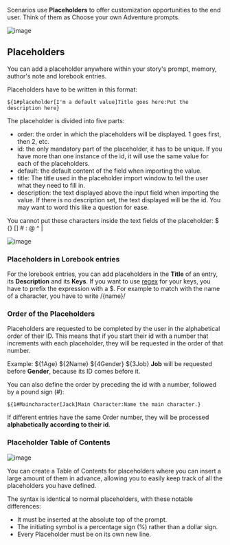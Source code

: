 Scenarios use **Placeholders** to offer customization opportunities to the end user. Think of them as Choose your own Adventure prompts.

![image](https://github.com/TapwaveZodiac/novelaiUKB/assets/35267604/4749fb25-7ce1-47ff-b198-17fa790de0ef)

## Placeholders
You can add a placeholder anywhere within your story's prompt, memory, author's note and lorebook entries.

Placeholders have to be written in this format:

`${1#placeholder[I'm a default value]Title goes here:Put the description here}`

The placeholder is divided into five parts:

- order: the order in which the placeholders will be displayed. 1 goes first, then 2, etc.
- id: the only mandatory part of the placeholder, it has to be unique. If you have more than one instance of the id, it will use the same value for each of the placeholders.
- default: the default content of the field when importing the value.
- title: The title used in the placeholder import window to tell the user what they need to fill in.
- description: the text displayed above the input field when importing the value. If there is no description set, the text displayed will be the id. You may want to word this like a question for ease.

You cannot put these characters inside the text fields of the placeholder: $ {} [] # : @ ^ |

![image](https://github.com/TapwaveZodiac/novelaiUKB/assets/35267604/e96701fe-59e0-449b-9a38-4c3b3954a5b1)


### Placeholders in Lorebook entries

For the lorebook entries, you can add placeholders in the **Title** of an entry, its **Description** and its **Keys**. If you want to use [regex](Using-Regex.html) for your keys, you have to prefix the expression with a $.
For example to match with the name of a character, you have to write $/${name}/

### Order of the Placeholders
Placeholders are requested to be completed by the user in the alphabetical order of their ID. This means that if you start their id with a number that increments with each placeholder, they will be requested in the order of that number.

Example: ${1Age} ${2Name} ${4Gender} ${3Job} **Job** will be requested before **Gender**, because its ID comes before it.

You can also define the order by preceding the id with a number, followed by a pound sign (#):

`${1#Maincharacter[Jack]Main Character:Name the main character.}`

If different entries have the same Order number, they will be processed **alphabetically according to their id**.

### Placeholder Table of Contents

![image](https://github.com/TapwaveZodiac/novelaiUKB/assets/35267604/fb34fc09-c732-4ccf-81b2-395e8d471f87)

You can create a Table of Contents for placeholders where you can insert a large amount of them in advance, allowing you to easily keep track of all the placeholders you have defined.

The syntax is identical to normal placeholders, with these notable differences:

- It must be inserted at the absolute top of the prompt.
- The initiating symbol is a percentage sign (%) rather than a dollar sign.
- Every Placeholder must be on its own new line.